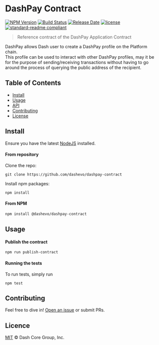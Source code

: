 # DashPay Contract

[![NPM Version](https://img.shields.io/npm/v/@dashevo/dashpay-contract)](https://www.npmjs.com/package/@dashevo/dashpay-contract)
[![Build Status](https://travis-ci.com/dashevo/dashpay-contract.svg?branch=master)](https://travis-ci.com/dashevo/dashpay-contract)
[![Release Date](https://img.shields.io/github/release-date/dashevo/dashpay-contract)](https://github.com/dashevo/dashpay-contract/releases/latest)
[![license](https://img.shields.io/github/license/dashevo/dashpay-contract.svg)](LICENSE)
[![standard-readme compliant](https://img.shields.io/badge/readme%20style-standard-brightgreen)](https://github.com/RichardLitt/standard-readme)

> Reference contract of the DashPay Application Contract 

DashPay allows Dash user to create a DashPay profile on the Platform chain.   
This profile can be used to interact with other DashPay profiles, may it be for the purpose of sending/receiving transactions without having to go around the process of querying the public address of the recipient.  

## Table of Contents
- [Install](#install)
- [Usage](#usage)
- [API](#api)
- [Contributing](#contributing)
- [License](#license)

## Install

Ensure you have the latest [NodeJS](https://nodejs.org/en/download/) installed.

#### From repository

Clone the repo:

```shell
git clone https://github.com/dashevo/dashpay-contract
```

Install npm packages:

```shell
npm install
```

#### From NPM

```sh
npm install @dashevo/dashpay-contract
```

## Usage


#### Publish the contract 

```shell
npm run publish-contract
```

#### Running the tests

To run tests, simply run

```shell
npm test
```

## Contributing

Feel free to dive in! [Open an issue](https://github.com/dashevo/dashpay-contract/issues/new/choose) or submit PRs.

## Licence

[MIT](LICENCE) © Dash Core Group, Inc.
